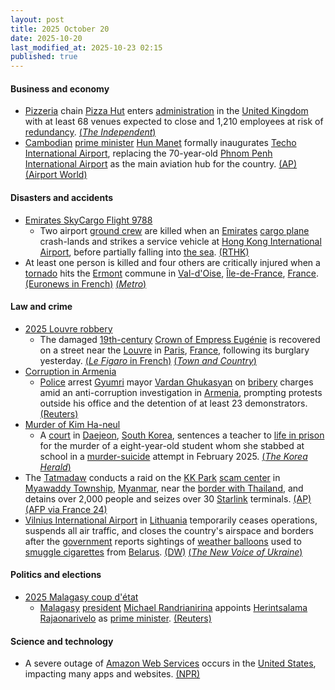 ```yaml
---
layout: post
title: 2025 October 20
date: 2025-10-20
last_modified_at: 2025-10-23 02:15
published: true
---
```



#### Business and economy

* [Pizzeria](https://en.wikipedia.org/wiki/Pizzeria "Pizzeria") chain [Pizza Hut](https://en.wikipedia.org/wiki/Pizza_Hut "Pizza Hut") enters [administration](https://en.wikipedia.org/wiki/Administration_%28law%29 "Administration (law)") in the [United Kingdom](https://en.wikipedia.org/wiki/United_Kingdom "United Kingdom") with at least 68 venues expected to close and 1,210 employees at risk of [redundancy](https://en.wikipedia.org/wiki/Redundancy_in_United_Kingdom_law "Redundancy in United Kingdom law"). [(*The Independent*)](https://www.independent.co.uk/news/uk/home-news/pizza-hut-restaurants-closing-closures-list-b2849026.html)
* [Cambodian](https://en.wikipedia.org/wiki/Cambodia "Cambodia") [prime minister](https://en.wikipedia.org/wiki/Prime_Minister_of_Cambodia "Prime Minister of Cambodia") [Hun Manet](https://en.wikipedia.org/wiki/Hun_Manet "Hun Manet") formally inaugurates [Techo International Airport](https://en.wikipedia.org/wiki/Techo_International_Airport "Techo International Airport"), replacing the 70-year-old [Phnom Penh International Airport](https://en.wikipedia.org/wiki/Phnom_Penh_International_Airport "Phnom Penh International Airport") as the main aviation hub for the country. [(AP)](https://apnews.com/article/cambodia-airport-tourism-88b310c6c658226af3d83f31658e3e73) [(Airport World)](https://airport-world.com/inauguration-ceremony-for-techno-international-airport/)

#### Disasters and accidents

* [Emirates SkyCargo Flight 9788](https://en.wikipedia.org/wiki/Emirates_SkyCargo_Flight_9788 "Emirates SkyCargo Flight 9788")
  * Two airport [ground crew](https://en.wikipedia.org/wiki/Ground_crew "Ground crew") are killed when an [Emirates](https://en.wikipedia.org/wiki/Emirates_SkyCargo "Emirates SkyCargo") [cargo plane](https://en.wikipedia.org/wiki/Cargo_plane "Cargo plane") crash-lands and strikes a service vehicle at [Hong Kong International Airport](https://en.wikipedia.org/wiki/Hong_Kong_International_Airport "Hong Kong International Airport"), before partially falling into [the sea](https://en.wikipedia.org/wiki/South_China_Sea "South China Sea"). [(RTHK)](https://news.rthk.hk/rthk/en/component/k2/1827882-20251020.htm)
* At least one person is killed and four others are critically injured when a [tornado](https://en.wikipedia.org/wiki/Tornado "Tornado") hits the [Ermont](https://en.wikipedia.org/wiki/Ermont "Ermont") commune in [Val-d'Oise](https://en.wikipedia.org/wiki/Val-d%27Oise "Val-d'Oise"), [Île-de-France](https://en.wikipedia.org/wiki/%C3%8Ele-de-France "Île-de-France"), [France](https://en.wikipedia.org/wiki/France "France"). [(Euronews in French)](https://fr.euronews.com/2025/10/20/une-tornade-sabat-sur-la-banlieue-parisienne-un-mort) [(*Metro*)](https://metro.co.uk/2025/10/20/one-dead-four-critically-injured-tornado-strikes-french-town-close-paris-24478923/)

#### Law and crime

* [2025 Louvre robbery](https://en.wikipedia.org/wiki/2025_Louvre_robbery "2025 Louvre robbery")
  * The damaged [19th-century](https://en.wikipedia.org/wiki/19th-century "19th-century") [Crown of Empress Eugénie](https://en.wikipedia.org/wiki/Crown_of_Empress_Eug%C3%A9nie "Crown of Empress Eugénie") is recovered on a street near the [Louvre](https://en.wikipedia.org/wiki/Louvre "Louvre") in [Paris](https://en.wikipedia.org/wiki/Paris "Paris"), [France](https://en.wikipedia.org/wiki/France "France"), following its burglary yesterday. [(*Le Figaro* in French)](https://www.lefigaro.fr/arts-expositions/1354-diamants-56-emeraudes-la-couronne-de-l-imperatrice-eugenie-un-tresor-acquis-par-l-etat-en-1988-20251019) [(*Town and Country*)](https://www.townandcountrymag.com/style/jewelry-and-watches/a69084139/empress-eugenie-crown-louvre-heist/)
* [Corruption in Armenia](https://en.wikipedia.org/wiki/Corruption_in_Armenia "Corruption in Armenia")
  * [Police](https://en.wikipedia.org/wiki/Police_of_Armenia "Police of Armenia") arrest [Gyumri](https://en.wikipedia.org/wiki/Gyumri "Gyumri") mayor [Vardan Ghukasyan](https://en.wikipedia.org/wiki/Vardan_Ghukasyan "Vardan Ghukasyan") on [bribery](https://en.wikipedia.org/wiki/Bribery "Bribery") charges amid an anti-corruption investigation in [Armenia](https://en.wikipedia.org/wiki/Armenia "Armenia"), prompting protests outside his office and the detention of at least 23 demonstrators. [(Reuters)](https://www.reuters.com/world/asia-pacific/armenian-opposition-mayor-detained-after-prime-minister-vows-crackdown-2025-10-20/)
* [Murder of Kim Ha-neul](https://en.wikipedia.org/wiki/Murder_of_Kim_Ha-neul "Murder of Kim Ha-neul")
  * A [court](https://en.wikipedia.org/wiki/Judiciary_of_South_Korea "Judiciary of South Korea") in [Daejeon](https://en.wikipedia.org/wiki/Daejeon "Daejeon"), [South Korea](https://en.wikipedia.org/wiki/South_Korea "South Korea"), sentences a teacher to [life in prison](https://en.wikipedia.org/wiki/Life_in_prison "Life in prison") for the murder of a eight-year-old student whom she stabbed at school in a [murder-suicide](https://en.wikipedia.org/wiki/Murder-suicide "Murder-suicide") attempt in February 2025. [(*The Korea Herald*)](https://m.koreaherald.com/article/10597239)
* The [Tatmadaw](https://en.wikipedia.org/wiki/Tatmadaw "Tatmadaw") conducts a raid on the [KK Park](https://en.wikipedia.org/wiki/KK_Park "KK Park") [scam center](https://en.wikipedia.org/wiki/Scam_center "Scam center") in [Myawaddy Township](https://en.wikipedia.org/wiki/Myawaddy_Township "Myawaddy Township"), [Myanmar](https://en.wikipedia.org/wiki/Myanmar "Myanmar"), near the [border with Thailand](https://en.wikipedia.org/wiki/Myanmar%E2%80%93Thailand_border "Myanmar–Thailand border"), and detains over 2,000 people and seizes over 30 [Starlink](https://en.wikipedia.org/wiki/Starlink "Starlink") terminals. [(AP)](https://apnews.com/article/scam-centers-cybercrime-myanmar-a2c9fda85187121e51bd0efdf29c81da) [(AFP via France 24)](https://www.france24.com/en/live-news/20251020-myanmar-junta-says-seized-30-starlink-receivers-in-scam-centre-raid)
* [Vilnius International Airport](https://en.wikipedia.org/wiki/Vilnius_International_Airport "Vilnius International Airport") in [Lithuania](https://en.wikipedia.org/wiki/Lithuania "Lithuania") temporarily ceases operations, suspends all air traffic, and closes the country's airspace and borders after the [government](https://en.wikipedia.org/wiki/Government_of_Lithuania "Government of Lithuania") reports sightings of [weather balloons](https://en.wikipedia.org/wiki/Weather_balloon "Weather balloon") used to [smuggle cigarettes](https://en.wikipedia.org/wiki/Illicit_cigarette_trade "Illicit cigarette trade") from [Belarus](https://en.wikipedia.org/wiki/Belarus "Belarus"). [(DW)](https://www.dw.com/en/lithuanias-main-airport-shut-after-balloon-sightings/a-74449401) [(*The New Voice of Ukraine*)](https://english.nv.ua/nation/smuggling-balloons-from-belarus-force-temporary-shutdown-of-vilnius-airport-delfi-50554705.html)

#### Politics and elections

* [2025 Malagasy coup d'état](https://en.wikipedia.org/wiki/2025_Malagasy_coup_d%27%C3%A9tat "2025 Malagasy coup d'état")
  * [Malagasy](https://en.wikipedia.org/wiki/Madagascar "Madagascar") [president](https://en.wikipedia.org/wiki/President_of_Madagascar "President of Madagascar") [Michael Randrianirina](https://en.wikipedia.org/wiki/Michael_Randrianirina "Michael Randrianirina") appoints [Herintsalama Rajaonarivelo](https://en.wikipedia.org/wiki/Herintsalama_Rajaonarivelo "Herintsalama Rajaonarivelo") as [prime minister](https://en.wikipedia.org/wiki/Prime_Minister_of_Madagascar "Prime Minister of Madagascar"). [(Reuters)](https://www.reuters.com/world/africa/madagascar-names-new-prime-minister-2025-10-20/)

#### Science and technology

* A severe outage of [Amazon Web Services](https://en.wikipedia.org/wiki/Amazon_Web_Services "Amazon Web Services") occurs in the [United States](https://en.wikipedia.org/wiki/United_States "United States"), impacting many apps and websites. [(NPR)](https://www.npr.org/2025/10/20/nx-s1-5580312/aws-outage)
